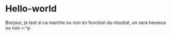 # Hello-world







Bonjour, je test si ca marche ou non en fonction du résultat, on sera heureux ou non =:^p
